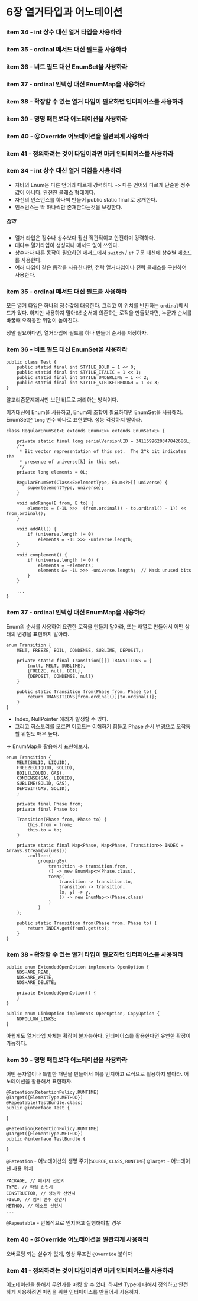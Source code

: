 # 6장 열거타입과 어노테이션

### item 34 - int 상수 대신 열거 타입을 사용하라
### item 35 - ordinal 메서드 대신 필드를 사용하라
### item 36 - 비트 필드 대신 EnumSet을 사용하라
### item 37 - ordinal 인덱싱 대신 EnumMap을 사용하라
### item 38 - 확장할 수 있는 열거 타입이 필요하면 인터페이스를 사용하라
### item 39 - 명명 패턴보다 어노테이션을 사용하라
### item 40 - @Override 어노테이션을 일관되게 사용하라
### item 41 - 정의하려는 것이 타입이라면 마커 인터페이스를 사용하라

### item 34 - int 상수 대신 열거 타입을 사용하라

- 자바의 Enum은 다른 언어와 다르게 강력하다.
    -> 다른 언어와 다르게 단순한 정수값이 아니다. 완전한 클래스 형태이다.
- 자신의 인스턴스를 하나씩 만들어 public static final 로 공개한다.
- 인스턴스는 딱 하나씩만 존재한다는것을 보장한다.

##### 정리
- 열거 타입은 정수나 상수보다 훨신 직관적이고 안전하며 강력하다.
- 대다수 열거타입이 생성자나 메서드 없이 쓰인다.
- 상수마다 다른 동작이 필요하면 메서드에서 `switch` / `if` 구문 대신에 상수별 메소드를 사용한다.
- 여러 타입이 같은 동작을 사용한다면, 전략 열거타입이나 전략 클래스를 구현하여 사용한다.

### item 35 - ordinal 메서드 대신 필드를 사용하라

모든 열거 타입은 하나의 정수값에 대응한다. 그리고 이 위치를 반환하는 `ordinal`메서드가 있다.
하지만 사용하지 말아라!
순서에 의존하는 로직을 만들었다면, 누군가 순서를 바꿀때 오작동할 위험이 높아진다.

정말 필요하다면, 열거타입에 필드를 하나 만들어 순서를 저장하자. 

### item 36 - 비트 필드 대신 EnumSet을 사용하라

```
public class Test {
    public statid final int STYILE_BOLD = 1 << 0;
    public statid final int STYILE_ITALIC = 1 << 1;
    public statid final int STYILE_UNDERLINE = 1 << 2;
    public statid final int STYILE_STRIKETHROUGH = 1 << 3;
}
```
알고리즘문제에서만 보던 비트로 처리하는 방식이다.

이거대신에 Enum을 사용하고, Enum의 조합이 필요하다면 EnumSet을 사용해라.
EnumSet은 `long` 변수 하나로 표현했다. 성능 걱정하지 말아라.

```
class RegularEnumSet<E extends Enum<E>> extends EnumSet<E> {

    private static final long serialVersionUID = 3411599620347842686L;
    /**
     * Bit vector representation of this set.  The 2^k bit indicates the
     * presence of universe[k] in this set.
     */
    private long elements = 0L;

    RegularEnumSet(Class<E>elementType, Enum<?>[] universe) {
        super(elementType, universe);
    }

    void addRange(E from, E to) {
        elements = (-1L >>>  (from.ordinal() - to.ordinal() - 1)) << from.ordinal();
    }

    void addAll() {
        if (universe.length != 0)
            elements = -1L >>> -universe.length;
    }

    void complement() {
        if (universe.length != 0) {
            elements = ~elements;
            elements &= -1L >>> -universe.length;  // Mask unused bits
        }
    }

    ...
}
```

### item 37 - ordinal 인덱싱 대신 EnumMap을 사용하라

Enum의 순서를 사용하여 요란한 로직을 만들지 말아라, 또는 배열로 만들어서 어떤 상태의 변경을 표현하지 말아라.
```
enum Transition {
    MELT, FREEZE, BOIL, CONDENSE, SUBLIME, DEPOSIT,;

    private static final Transition[][] TRANSITIONS = {
        {null, MELT, SUBLIME},
        {FREEZE, null, BOIL},
        {DEPOSIT, CONDENSE, null}
    }

    public static Transition from(Phase from, Phase to) {
        return TRANSITIONS[from.ordinal()][to.ordinal()];
	}
}
```
- Index, NullPointer 에러가 발생할 수 있다.
- 그리고 히스토리를 모르면 이코드는 이해하기 힘들고 Phase 순서 변경으로 오작동할 위험도 매우 높다.

-> EnumMap을 활용해서 표현해보자.
```
enum Transition {
	MELT(SOLID, LIQUID),
	FREEZE(LIQUID, SOLID),
	BOIL(LIQUID, GAS),
	CONDENSE(GAS, LIQUID),
	SUBLIME(SOLID, GAS),
	DEPOSIT(GAS, SOLID),
	;

	private final Phase from;
	private final Phase to;

	Transition(Phase from, Phase to) {
		this.from = from;
		this.to = to;
	}

	private static final Map<Phase, Map<Phase, Transition>> INDEX = Arrays.stream(values())
		.collect(
			groupingBy(
				transition -> transition.from,
				() -> new EnumMap<>(Phase.class),
				toMap(
					transition -> transition.to,
					transition -> transition,
					(x, y) -> y,
					() -> new EnumMap<>(Phase.class)
				)
			)
	);

	public static Transition from(Phase from, Phase to) {
		return INDEX.get(from).get(to);
	}
}
```

### item 38 - 확장할 수 있는 열거 타입이 필요하면 인터페이스를 사용하라

```
public enum ExtendedOpenOption implements OpenOption {
    NOSHARE_READ,
    NOSHARE_WRITE,
    NOSHARE_DELETE;

    private ExtendedOpenOption() {
    }
}

public enum LinkOption implements OpenOption, CopyOption {
    NOFOLLOW_LINKS;
}
```

아쉽게도 열거타입 자체는 확장이 불가능하다.
인터페이스를 활용한다면 유연한 확장이 가능하다.

### item 39 - 명명 패턴보다 어노테이션을 사용하라

어떤 문자열이나 특별한 패턴을 만들어서 이를 인지하고 로직으로 활용하지 말아라.
어노테이션을 활용해서 표현하자.

```
@Retention(RetentionPolicy.RUNTIME)
@Target({ElementType.METHOD})
@Repeatable(TestBundle.class)
public @interface Test {

}

@Retention(RetentionPolicy.RUNTIME)
@Target({ElementType.METHOD})
public @interface TestBundle {

}
```

`@Retention` - 어노테이션의 생명 주기(`SOURCE`, `CLASS`, `RUNTIME`)
`@Target` - 어노테이션 사용 위치
```
PACKAGE, // 패키지 선언시
TYPE, // 타입 선언시
CONSTRUCTOR, // 생성자 선언시
FIELD, // 멤버 변수 선언시
METHOD, // 메소드 선언시
...
``` 
`@Repeatable` - 반복적으로 인지하고 실행해야할 경우

### item 40 - @Override 어노테이션을 일관되게 사용하라
오버로딩 되는 실수가 없게, 항상 무조건 `@Override` 붙이자

### item 41 - 정의하려는 것이 타입이라면 마커 인터페이스를 사용하라
어노테이션을 통해서 무언가를 마킹 할 수 있다.
하지만 Type에 대해서 정의하고 안전하게 사용하려면 마킹을 위한 인터페이스를 만들어사 사용하자.